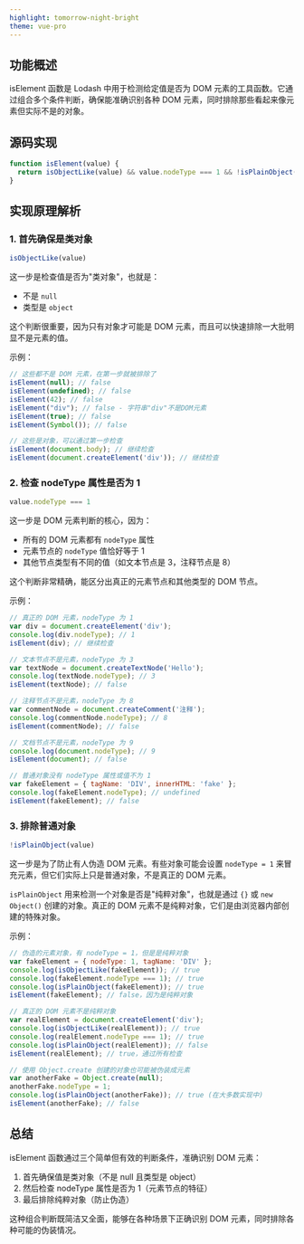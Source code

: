 ```yaml
---
highlight: tomorrow-night-bright
theme: vue-pro
---
```


## 功能概述

isElement 函数是 Lodash 中用于检测给定值是否为 DOM 元素的工具函数。它通过组合多个条件判断，确保能准确识别各种 DOM 元素，同时排除那些看起来像元素但实际不是的对象。

## 源码实现

```js
function isElement(value) {
  return isObjectLike(value) && value.nodeType === 1 && !isPlainObject(value);
}
```

## 实现原理解析

### 1. 首先确保是类对象

```js
isObjectLike(value)
```

这一步是检查值是否为"类对象"，也就是：
- 不是 `null`
- 类型是 `object`

这个判断很重要，因为只有对象才可能是 DOM 元素，而且可以快速排除一大批明显不是元素的值。

示例：

```js
// 这些都不是 DOM 元素，在第一步就被排除了
isElement(null); // false
isElement(undefined); // false
isElement(42); // false
isElement("div"); // false - 字符串"div"不是DOM元素
isElement(true); // false
isElement(Symbol()); // false

// 这些是对象，可以通过第一步检查
isElement(document.body); // 继续检查
isElement(document.createElement('div')); // 继续检查
```

### 2. 检查 nodeType 属性是否为 1

```js
value.nodeType === 1
```

这一步是 DOM 元素判断的核心，因为：
- 所有的 DOM 元素都有 `nodeType` 属性
- 元素节点的 `nodeType` 值恰好等于 1
- 其他节点类型有不同的值（如文本节点是 3，注释节点是 8）

这个判断非常精确，能区分出真正的元素节点和其他类型的 DOM 节点。

示例：

```js
// 真正的 DOM 元素，nodeType 为 1
var div = document.createElement('div');
console.log(div.nodeType); // 1
isElement(div); // 继续检查

// 文本节点不是元素，nodeType 为 3
var textNode = document.createTextNode('Hello');
console.log(textNode.nodeType); // 3
isElement(textNode); // false

// 注释节点不是元素，nodeType 为 8
var commentNode = document.createComment('注释');
console.log(commentNode.nodeType); // 8
isElement(commentNode); // false

// 文档节点不是元素，nodeType 为 9
console.log(document.nodeType); // 9
isElement(document); // false

// 普通对象没有 nodeType 属性或值不为 1
var fakeElement = { tagName: 'DIV', innerHTML: 'fake' };
console.log(fakeElement.nodeType); // undefined
isElement(fakeElement); // false
```

### 3. 排除普通对象

```js
!isPlainObject(value)
```

这一步是为了防止有人伪造 DOM 元素。有些对象可能会设置 `nodeType = 1` 来冒充元素，但它们实际上只是普通对象，不是真正的 DOM 元素。

`isPlainObject` 用来检测一个对象是否是"纯粹对象"，也就是通过 `{}` 或 `new Object()` 创建的对象。真正的 DOM 元素不是纯粹对象，它们是由浏览器内部创建的特殊对象。

示例：

```js
// 伪造的元素对象，有 nodeType = 1，但是是纯粹对象
var fakeElement = { nodeType: 1, tagName: 'DIV' };
console.log(isObjectLike(fakeElement)); // true
console.log(fakeElement.nodeType === 1); // true
console.log(isPlainObject(fakeElement)); // true
isElement(fakeElement); // false，因为是纯粹对象

// 真正的 DOM 元素不是纯粹对象
var realElement = document.createElement('div');
console.log(isObjectLike(realElement)); // true
console.log(realElement.nodeType === 1); // true
console.log(isPlainObject(realElement)); // false
isElement(realElement); // true，通过所有检查

// 使用 Object.create 创建的对象也可能被伪装成元素
var anotherFake = Object.create(null);
anotherFake.nodeType = 1;
console.log(isPlainObject(anotherFake)); // true (在大多数实现中)
isElement(anotherFake); // false
```

## 总结

isElement 函数通过三个简单但有效的判断条件，准确识别 DOM 元素：

1. 首先确保值是类对象（不是 null 且类型是 object）
2. 然后检查 nodeType 属性是否为 1（元素节点的特征）
3. 最后排除纯粹对象（防止伪造）

这种组合判断既简洁又全面，能够在各种场景下正确识别 DOM 元素，同时排除各种可能的伪装情况。